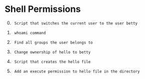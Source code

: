 # Shell Permissions 

0.		Script that switches the current user to the user betty

1.		whoami command

2. 		Find all groups the user belongs to

3. 		Change ownership of hello to betty 

4. 		Script that creates the hello file  

5. 		Add an execute permission to hello file in the directory  
